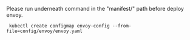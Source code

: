 
Please run underneath command in the "manifest/" path before deploy envoy.
```
 kubectl create configmap envoy-config --from-file=config/envoy/envoy.yaml
```